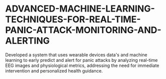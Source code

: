 # ADVANCED-MACHINE-LEARNING-TECHNIQUES-FOR-REAL-TIME-PANIC-ATTACK-MONITORING-AND-ALERTING
Developed a system that uses wearable devices data's and machine learning to early predict and alert for panic attacks by analyzing real-time EEG images and physiological metrics, addressing the need for immediate intervention and personalized health guidance.
